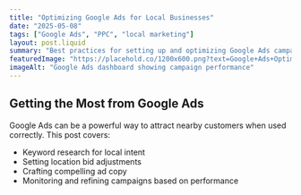 ```yaml
---
title: "Optimizing Google Ads for Local Businesses"
date: "2025-05-08"
tags: ["Google Ads", "PPC", "local marketing"]
layout: post.liquid
summary: "Best practices for setting up and optimizing Google Ads campaigns to drive local traffic and leads."
featuredImage: "https://placehold.co/1200x600.png?text=Google+Ads+Optimization"
imageAlt: "Google Ads dashboard showing campaign performance"
---
```


## Getting the Most from Google Ads

Google Ads can be a powerful way to attract nearby customers when used correctly. This post covers:

- Keyword research for local intent
- Setting location bid adjustments
- Crafting compelling ad copy
- Monitoring and refining campaigns based on performance

